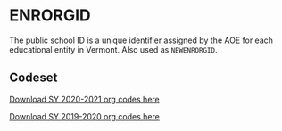 # ENRORGID

The public school ID is a unique identifier assigned by the AOE for each educational entity in Vermont. Also used as `NEWENRORGID`.

## Codeset

[Download SY 2020-2021 org codes here](https://slds.education.vermont.gov/HelpDocumentAttachments/49.xlsx)

[Download SY 2019-2020 org codes here](https://slds.education.vermont.gov/HelpDocumentAttachments/28.xlsx)